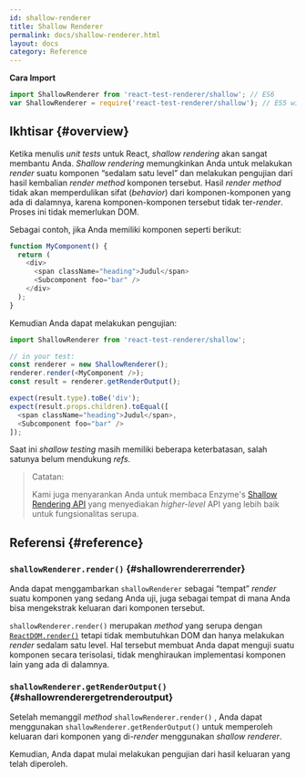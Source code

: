 ```yaml
---
id: shallow-renderer
title: Shallow Renderer
permalink: docs/shallow-renderer.html
layout: docs
category: Reference
---
```


**Cara Import**

```javascript
import ShallowRenderer from 'react-test-renderer/shallow'; // ES6
var ShallowRenderer = require('react-test-renderer/shallow'); // ES5 with npm
```

## Ikhtisar {#overview}

Ketika menulis _unit tests_ untuk React, _shallow rendering_ akan sangat membantu Anda. _Shallow rendering_ memungkinkan Anda untuk melakukan _render_ suatu komponen “sedalam satu level” dan melakukan pengujian dari hasil kembalian _render method_ komponen tersebut. Hasil _render method_ tidak akan memperdulikan sifat (_behavior_) dari komponen-komponen yang ada di dalamnya, karena komponen-komponen tersebut tidak ter-_render_. Proses ini tidak memerlukan DOM.

Sebagai contoh, jika Anda memiliki komponen seperti berikut:

```javascript
function MyComponent() {
  return (
    <div>
      <span className="heading">Judul</span>
      <Subcomponent foo="bar" />
    </div>
  );
}
```

Kemudian Anda dapat melakukan pengujian:

```javascript
import ShallowRenderer from 'react-test-renderer/shallow';

// in your test:
const renderer = new ShallowRenderer();
renderer.render(<MyComponent />);
const result = renderer.getRenderOutput();

expect(result.type).toBe('div');
expect(result.props.children).toEqual([
  <span className="heading">Judul</span>,
  <Subcomponent foo="bar" />
]);
```

Saat ini _shallow testing_ masih memiliki beberapa keterbatasan, salah satunya belum mendukung _refs_.

> Catatan:
>
> Kami juga menyarankan Anda untuk membaca Enzyme's [Shallow Rendering API](http://airbnb.io/enzyme/docs/api/shallow.html) yang menyediakan _higher-level_ API yang lebih baik untuk fungsionalitas serupa.

## Referensi {#reference}

### `shallowRenderer.render()` {#shallowrendererrender}

Anda dapat menggambarkan `shallowRenderer` sebagai “tempat” _render_ suatu komponen yang sedang Anda uji, juga sebagai tempat di mana Anda bisa mengekstrak keluaran dari komponen tersebut.

`shallowRenderer.render()` merupakan _method_ yang serupa dengan [`ReactDOM.render()`](/docs/react-dom.html#render) tetapi tidak membutuhkan DOM dan hanya melakukan _render_ sedalam satu level. Hal tersebut membuat Anda dapat menguji suatu komponen secara terisolasi, tidak menghiraukan implementasi komponen lain yang ada di dalamnya.

### `shallowRenderer.getRenderOutput()` {#shallowrenderergetrenderoutput}

Setelah memanggil _method_ `shallowRenderer.render()` , Anda dapat menggunakan `shallowRenderer.getRenderOutput()` untuk memperoleh keluaran dari komponen yang di-_render_ menggunakan _shallow renderer_.

Kemudian, Anda dapat mulai melakukan pengujian dari hasil keluaran yang telah diperoleh.
